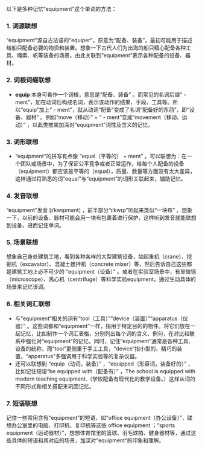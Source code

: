 以下是多种记忆“equipment”这个单词的方法：

### 1. 词源联想
“equipment”源自古法语的“equiper”，原意为“配备、装备”，最初可能用于描述给船只配备必要的物资和装置。想象一下古代人们为出海的船只精心配备各种工具、绳索、帆等装备的场景，由此关联到“equipment”表示各种配备的设备、器材。

### 2. 词根词缀联想
 - **equip** 本身可看作一个词根，意思是“配备、装备” 。而常见的名词后缀“ - ment”，加在动词后构成名词，表示该动作的结果、手段、工具等。所以“equip”加上“ - ment”，就从动词“配备”变成了名词“配备好的东西”，即“设备、器材” 。例如“move（移动）” + “ - ment”变成“movement（移动、运动）” ，以此类推来加深对“equipment”词性及含义的记忆。

### 3. 词形联想
 - “equipment”的拼写有点像 “equal（平等的） + ment” 。可以联想为：在一个团队或场景中，为了保证公平竞争或者正常运作，给每个人配备的设备（equipment）都应该是平等的（equal），质量、数量等方面没有太大差异，这样通过将熟悉的词“equal”与“equipment”的词形关联起来，辅助记忆。

### 4. 发音联想
“equipment”发音 [ɪˈkwɪpmənt] ，前半部分“ɪˈkwɪp”听起来类似“一块布” 。想象一下，以前的设备、器材可能会用一块布包裹着进行保护，这样听到发音就能联想到设备，进而记住单词。

### 5. 场景联想
想象自己身处建筑工地，看到各种各样的大型建筑设备，如起重机（crane）、挖掘机（excavator）、混凝土搅拌机（concrete mixer）等，然后告诉自己这些都是建筑工地上必不可少的 “equipment（设备）” 。或者在实验室场景中，有显微镜（microscope）、离心机（centrifuge）等科学实验equipment，通过生动具体的场景来记忆该词。

### 6. 相关词汇联想
 - 与“equipment”相关的词有“tool（工具）”“device（装置）”“apparatus（仪器）” 。这些词都和“equipment”一样，指用于特定目的的物件。将它们放在一起记忆，比如制作一个词汇表格，分别列出每个词的含义、例句，在对比和联系中强化对“equipment”的记忆。同时，记住“equipment”通常是各种工具、设备的统称，而“tool”更侧重于手工工具，“device”指小型的、精巧的装置，“apparatus”多强调用于科学实验等的复杂仪器。
 - 还可以联想到 “equip（动词，装备）” ，“equipped（形容词，装备好的）” ，比如记住短语“be equipped with（配备有）” ，The school is equipped with modern teaching equipment.（学校配备有现代化的教学设备。）这样从词的不同形式和相关搭配来巩固记忆。

### 7. 短语联想
记住一些常用含有“equipment”的短语，如“office equipment（办公设备）”，联想办公室里的电脑、打印机、复印机等这些 office equipment ；“sports equipment（运动器材）”，想想体育馆里的篮球、羽毛球拍、健身器材等，通过这些具体的短语和其对应的场景，加深对“equipment”的印象和理解。 